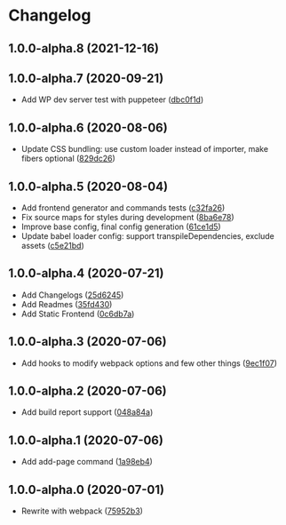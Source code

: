 # Changelog

<!-- INSERT-NEW-ENTRIES-HERE -->

## 1.0.0-alpha.8 (2021-12-16)

## 1.0.0-alpha.7 (2020-09-21)

- Add WP dev server test with puppeteer ([dbc0f1d](https://github.com/xfiveco/generator-chisel/commit/dbc0f1d))

## 1.0.0-alpha.6 (2020-08-06)

- Update CSS bundling: use custom loader instead of importer, make fibers optional ([829dc26](https://github.com/xfiveco/generator-chisel/commit/829dc26))

## 1.0.0-alpha.5 (2020-08-04)

- Add frontend generator and commands tests ([c32fa26](https://github.com/xfiveco/generator-chisel/commit/c32fa26))
- Fix source maps for styles during development ([8ba6e78](https://github.com/xfiveco/generator-chisel/commit/8ba6e78))
- Improve base config, final config generation ([61ce1d5](https://github.com/xfiveco/generator-chisel/commit/61ce1d5))
- Update babel loader config: support transpileDependencies, exclude assets ([c5e21bd](https://github.com/xfiveco/generator-chisel/commit/c5e21bd))

## 1.0.0-alpha.4 (2020-07-21)

- Add Changelogs ([25d6245](https://github.com/xfiveco/generator-chisel/commit/25d6245))
- Add Readmes ([35fd430](https://github.com/xfiveco/generator-chisel/commit/35fd430))
- Add Static Frontend ([0c6db7a](https://github.com/xfiveco/generator-chisel/commit/0c6db7a))

## 1.0.0-alpha.3 (2020-07-06)

- Add hooks to modify webpack options and few other things ([9ec1f07](https://github.com/xfiveco/generator-chisel/commit/9ec1f07))

## 1.0.0-alpha.2 (2020-07-06)

- Add build report support ([048a84a](https://github.com/xfiveco/generator-chisel/commit/048a84a))

## 1.0.0-alpha.1 (2020-07-06)

- Add add-page command ([1a98eb4](https://github.com/xfiveco/generator-chisel/commit/1a98eb4))

## 1.0.0-alpha.0 (2020-07-01)

- Rewrite with webpack ([75952b3](https://github.com/xfiveco/generator-chisel/commit/75952b3))
